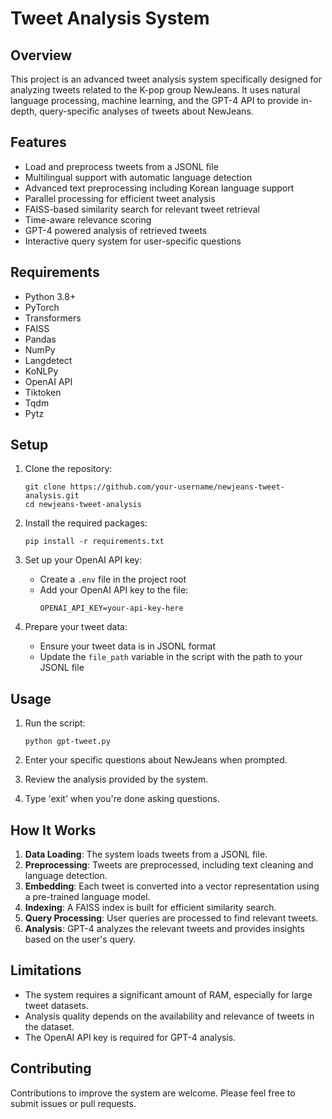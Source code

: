 # Tweet Analysis System

## Overview

This project is an advanced tweet analysis system specifically designed for analyzing tweets related to the K-pop group NewJeans. It uses natural language processing, machine learning, and the GPT-4 API to provide in-depth, query-specific analyses of tweets about NewJeans.

## Features

- Load and preprocess tweets from a JSONL file
- Multilingual support with automatic language detection
- Advanced text preprocessing including Korean language support
- Parallel processing for efficient tweet analysis
- FAISS-based similarity search for relevant tweet retrieval
- Time-aware relevance scoring
- GPT-4 powered analysis of retrieved tweets
- Interactive query system for user-specific questions

## Requirements

- Python 3.8+
- PyTorch
- Transformers
- FAISS
- Pandas
- NumPy
- Langdetect
- KoNLPy
- OpenAI API
- Tiktoken
- Tqdm
- Pytz

## Setup

1. Clone the repository:
   ```
   git clone https://github.com/your-username/newjeans-tweet-analysis.git
   cd newjeans-tweet-analysis
   ```

2. Install the required packages:
   ```
   pip install -r requirements.txt
   ```

3. Set up your OpenAI API key:
   - Create a `.env` file in the project root
   - Add your OpenAI API key to the file:
     ```
     OPENAI_API_KEY=your-api-key-here
     ```

4. Prepare your tweet data:
   - Ensure your tweet data is in JSONL format
   - Update the `file_path` variable in the script with the path to your JSONL file

## Usage

1. Run the script:
   ```
   python gpt-tweet.py
   ```

2. Enter your specific questions about NewJeans when prompted.

3. Review the analysis provided by the system.

4. Type 'exit' when you're done asking questions.

## How It Works

1. **Data Loading**: The system loads tweets from a JSONL file.
2. **Preprocessing**: Tweets are preprocessed, including text cleaning and language detection.
3. **Embedding**: Each tweet is converted into a vector representation using a pre-trained language model.
4. **Indexing**: A FAISS index is built for efficient similarity search.
5. **Query Processing**: User queries are processed to find relevant tweets.
6. **Analysis**: GPT-4 analyzes the relevant tweets and provides insights based on the user's query.

## Limitations

- The system requires a significant amount of RAM, especially for large tweet datasets.
- Analysis quality depends on the availability and relevance of tweets in the dataset.
- The OpenAI API key is required for GPT-4 analysis.

## Contributing

Contributions to improve the system are welcome. Please feel free to submit issues or pull requests.
